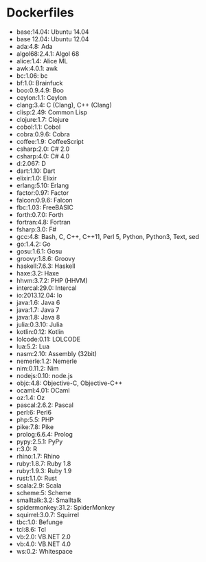 # Dockerfiles

* base:14.04: Ubuntu 14.04
* base 12.04: Ubuntu 12.04
* ada:4.8: Ada
* algol68:2.4.1: Algol 68
* alice:1.4: Alice ML
* awk:4.0.1: awk
* bc:1.06: bc
* bf:1.0: Brainfuck
* boo:0.9.4.9: Boo
* ceylon:1.1: Ceylon
* clang:3.4: C (Clang), C++ (Clang)
* clisp:2.49: Common Lisp
* clojure:1.7: Clojure
* cobol:1.1: Cobol
* cobra:0.9.6: Cobra
* coffee:1.9: CoffeeScript
* csharp:2.0: C# 2.0
* csharp:4.0: C# 4.0
* d:2.067: D
* dart:1.10: Dart
* elixir:1.0: Elixir
* erlang:5.10: Erlang
* factor:0.97: Factor
* falcon:0.9.6: Falcon
* fbc:1.03: FreeBASIC
* forth:0.7.0: Forth
* fortran:4.8: Fortran
* fsharp:3.0: F#
* gcc:4.8: Bash, C, C++, C++11, Perl 5, Python, Python3, Text, sed
* go:1.4.2: Go
* gosu:1.6.1: Gosu
* groovy:1.8.6: Groovy
* haskell:7.6.3: Haskell
* haxe:3.2: Haxe
* hhvm:3.7.2: PHP (HHVM)
* intercal:29.0: Intercal
* io:2013.12.04: Io
* java:1.6: Java 6
* java:1.7: Java 7
* java:1.8: Java 8
* julia:0.3.10: Julia
* kotlin:0.12: Kotlin
* lolcode:0.11: LOLCODE
* lua:5.2: Lua
* nasm:2.10: Assembly (32bit)
* nemerle:1.2: Nemerle
* nim:0.11.2: Nim
* nodejs:0.10: node.js
* objc:4.8: Objective-C, Objective-C++
* ocaml:4.01: OCaml
* oz:1.4: Oz
* pascal:2.6.2: Pascal
* perl:6: Perl6
* php:5.5: PHP
* pike:7.8: Pike
* prolog:6.6.4: Prolog
* pypy:2.5.1: PyPy
* r:3.0: R
* rhino:1.7: Rhino
* ruby:1.8.7: Ruby 1.8
* ruby:1.9.3: Ruby 1.9
* rust:1.1.0: Rust
* scala:2.9: Scala
* scheme:5: Scheme
* smalltalk:3.2: Smalltalk
* spidermonkey:31.2: SpiderMonkey
* squirrel:3.0.7: Squirrel
* tbc:1.0: Befunge
* tcl:8.6: Tcl
* vb:2.0: VB.NET 2.0
* vb:4.0: VB.NET 4.0
* ws:0.2: Whitespace
